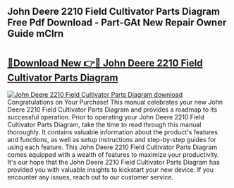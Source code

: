 ## John Deere 2210 Field Cultivator Parts Diagram Free Pdf Download - Part-GAt New Repair Owner Guide mClrn

# <h2><a href="http://dftmris.blite.top/?on=John+Deere+2210+Field+Cultivator+Parts+Diagram">🔗Download New 👉🔴 John Deere 2210 Field Cultivator Parts Diagram</a></h2>

[![John Deere 2210 Field Cultivator Parts Diagram download](https://i.imgur.com/lujVjoI.png)](http://dftmris.blite.top/?on=John+Deere+2210+Field+Cultivator+Parts+Diagram)
Congratulations on Your Purchase! This manual celebrates your new John Deere 2210 Field Cultivator Parts Diagram and provides a roadmap to its successful operation. Prior to operating your John Deere 2210 Field Cultivator Parts Diagram, take the time to read through this manual thoroughly. It contains valuable information about the product's features and functions, as well as setup instructions and step-by-step guides for using each feature. This John Deere 2210 Field Cultivator Parts Diagram comes equipped with a wealth of features to maximize your productivity. It's our hope that the John Deere 2210 Field Cultivator Parts Diagram has provided you with valuable insights to kickstart your new device. If you encounter any issues, reach out to our customer service.
